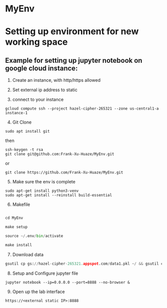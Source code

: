 # MyEnv

Setting up environment for new working space
============================================

Example for setting up jupyter notebook on google cloud instance:
-----------------------------------------------------------------

1. Create an instance, with http/https allowed

2. Set external ip address to static

3. connect to your instance
```
gcloud compute ssh --project hazel-cipher-265321 --zone us-central1-a instance-1
```

4. Git Clone
```
sudo apt install git
```
then
```
ssh-keygen -t rsa
git clone git@github.com:Frank-Xu-Huaze/MyEnv.git
```
or

```
git clone https://github.com/Frank-Xu-Huaze/MyEnv.git
```

5. Make sure the env is complete
```
sudo apt-get install python3-venv
sudo apt-get install --reinstall build-essential
```

6. Makefile
```python

cd MyEnv

make setup

source ~/.env/bin/activate

make install
```

7. Download data
```python
gsutil cp gs://hazel-cipher-265321.appspot.com/data1.pkl ~/ && gsutil cp gs://hazel-cipher-265321.appspot.com/Model2.ipynb ~/

```

8. Setup and Configure jupyter file
```
jupyter notebook --ip=0.0.0.0 --port=8888 --no-browser &
```
9. Open up the lab interface
```
https://<external static IP>:8888
```

